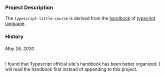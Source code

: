 ### Project Description
The `typescript-little-course` is derived from the [handbook](https://www.typescriptlang.org/docs/handbook/) of [typecript language](https://www.typescriptlang.org/).

### History
###### May 26, 2020
I found that Typescript official site's handbook has been better organized. I will read the handbook first instead of appending to this project.